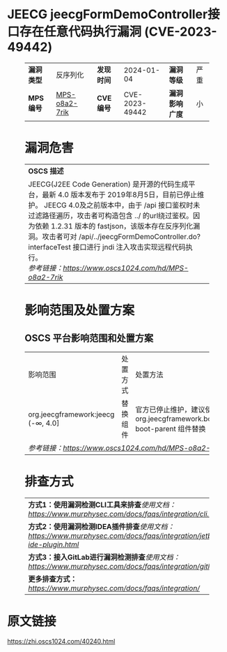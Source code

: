 # JEECG jeecgFormDemoController接口存在任意代码执行漏洞 (CVE-2023-49442)
<figure class="wp-block-table">
    <table>
        <tbody>
        <tr>
            <td><strong>漏洞类型</strong></td>
            <td>反序列化</td>
            <td><strong>发现时间</strong></td>
            <td>2024-01-04</td>
            <td><strong>漏洞等级</strong></td>
            <td>严重</td>
        </tr>
        <tr>
            <td><strong>MPS编号</strong></td>
            <td><a href="https://www.oscs1024.com/hd/MPS-o8a2-7rik">MPS-o8a2-7rik</a></td>
            <td><strong>CVE编号</strong></td>
            <td>CVE-2023-49442</td>
            <td><strong>漏洞影响广度</strong></td>
            <td>小</td>
        </tr>
        </tbody>
    </table>
</figure>


<figure class="wp-block-table">
    <h1 class="wp-block-heading">漏洞危害</h1>
    <table>
        <tbody>
        <tr>
            <td><strong>OSCS 描述</strong></td>
        </tr>
        <tr>
            <td>JEECG(J2EE Code Generation) 是开源的代码生成平台，最新 4.0 版本发布于 2019年8月5日，目前已停止维护。
JEECG 4.0及之前版本中，由于 /api 接口鉴权时未过滤路径遍历，攻击者可构造包含 ../ 的url绕过鉴权。因为依赖 1.2.31 版本的 fastjson，该版本存在反序列化漏洞。攻击者可对 /api/../jeecgFormDemoController.do?interfaceTest 接口进行 jndi 注入攻击实现远程代码执行。<br><em>参考链接：<a
                    href="https://www.oscs1024.com/hd/MPS-o8a2-7rik">https://www.oscs1024.com/hd/MPS-o8a2-7rik</a></em>
            </td>
        </tr>
        </tbody>
    </table>
</figure>


<figure class="wp-block-table alignleft">
    <h1 class="wp-block-heading">影响范围及处置方案</h1>
    <h2 class="wp-block-heading"><strong>OSCS</strong> <strong>平台影响范围和处置方案</strong></h2>
    <table>
        <tbody>
        <tr>
            <td>影响范围</td>
            <td>处置方式</td>
            <td>处置方法</td>
        </tr>
        <tr><td rowspan="1">org.jeecgframework:jeecg (-∞, 4.0]</td><td>替换组件</td><td>官方已停止维护，建议使用 org.jeecgframework.boot:jeecg-boot-parent 组件替换</td></tr>
        <tr>
            <td colspan="3"><em>参考链接：</em><em><a
                    href="https://www.oscs1024.com/hd/MPS-o8a2-7rik">https://www.oscs1024.com/hd/MPS-o8a2-7rik</a></em></td>
        </tr>
        </tbody>
    </table>
</figure>


<figure class="wp-block-table">
    <h1 class="wp-block-heading">排查方式</h1>
    <table>
        <tbody>
        <tr>
            <td><strong>方式1：使用漏洞检测CLI工具来排查</strong><em>使用文档：<a
                    href="https://www.murphysec.com/docs/faqs/integration/cli.html">https://www.murphysec.com/docs/faqs/integration/cli.html</a></em>
            </td>
        </tr>
        <tr>
            <td><strong>方式2：使用漏洞检测IDEA插件排查</strong><em>使用文档：<a
                    href="https://www.murphysec.com/docs/faqs/integration/jetbrains-ide-plugin.html">https://www.murphysec.com/docs/faqs/integration/jetbrains-ide-plugin.html</a></em>
            </td>
        </tr>
        <tr>
            <td><strong>方式3：接入GitLab进行漏洞检测排查</strong><em>使用文档：<a
                    href="https://www.murphysec.com/docs/faqs/integration/gitlab.html">https://www.murphysec.com/docs/faqs/integration/gitlab.html</a></em>
            </td>
        </tr>
        <tr>
            <td><strong>更多排查方式：</strong><em><a
                    href="https://www.murphysec.com/docs/faqs/integration/">https://www.murphysec.com/docs/faqs/integration/</a></em>
            </td>
        </tr>
        </tbody>
    </table>
</figure>
<h1>原文链接</h1>
<p><a href="https://zhi.oscs1024.com/40240.html">https://zhi.oscs1024.com/40240.html</a></p>